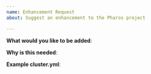```yaml
---
name: Enhancement Request
about: Suggest an enhancement to the Pharos project

---
```

<!-- Please only use this template for submitting enhancement requests -->

**What would you like to be added**:

**Why is this needed**:


**Example cluster.yml**:

<!-- Add here example of the cluster.yml for the relevant parts for this new feature. I.e. how you would see this new feature configured. -->
